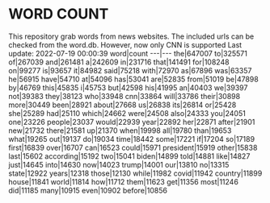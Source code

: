 # WORD COUNT
This repository grab words from news websites. The included urls can be checked from the word.db.
However, now only CNN is supported
Last update: 2022-07-19 00:00:39
word|count
---|---
the|647007
to|325571
of|267039
and|261481
a|242609
in|231716
that|141491
for|108248
on|99277
is|93657
it|84982
said|75218
with|72970
as|67896
was|63357
he|56915
have|54710
at|54096
has|53041
are|52835
from|51019
be|47898
by|46769
this|45835
i|45753
but|42598
his|41995
an|40403
we|39397
not|39383
they|38123
who|33948
cnn|33864
will|33786
their|30898
more|30449
been|28921
about|27668
us|26838
its|26814
or|25428
she|25289
had|25110
which|24662
were|24508
also|24333
you|24051
one|23226
people|23037
would|22939
year|22892
her|22871
after|21901
new|21732
there|21581
up|21370
when|19998
all|19780
than|19653
what|19265
out|19137
do|19034
time|18442
some|17221
if|17204
so|17189
first|16839
over|16707
can|16523
could|15971
president|15919
other|15838
last|15602
according|15192
two|15041
biden|14899
told|14881
like|14827
just|14645
into|14630
now|14023
trump|14001
our|13810
no|13315
state|12922
years|12318
those|12130
while|11982
covid|11942
country|11899
house|11841
world|11814
how|11712
them|11623
get|11356
most|11246
did|11185
many|10915
even|10902
before|10856
